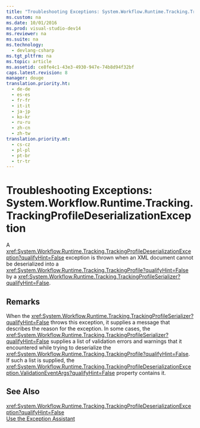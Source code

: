```yaml
---
title: "Troubleshooting Exceptions: System.Workflow.Runtime.Tracking.TrackingProfileDeserializationException"
ms.custom: na
ms.date: 10/01/2016
ms.prod: visual-studio-dev14
ms.reviewer: na
ms.suite: na
ms.technology: 
  - devlang-csharp
ms.tgt_pltfrm: na
ms.topic: article
ms.assetid: ce8fe4c1-43e3-4930-947e-74b8d94f32bf
caps.latest.revision: 8
manager: douge
translation.priority.ht: 
  - de-de
  - es-es
  - fr-fr
  - it-it
  - ja-jp
  - ko-kr
  - ru-ru
  - zh-cn
  - zh-tw
translation.priority.mt: 
  - cs-cz
  - pl-pl
  - pt-br
  - tr-tr
---
```

# Troubleshooting Exceptions: System.Workflow.Runtime.Tracking.TrackingProfileDeserializationException
A <xref:System.Workflow.Runtime.Tracking.TrackingProfileDeserializationException?qualifyHint=False> exception is thrown when an XML document cannot be deserialized into a <xref:System.Workflow.Runtime.Tracking.TrackingProfile?qualifyHint=False> by a <xref:System.Workflow.Runtime.Tracking.TrackingProfileSerializer?qualifyHint=False>.  
  
## Remarks  
 When the <xref:System.Workflow.Runtime.Tracking.TrackingProfileSerializer?qualifyHint=False> throws this exception, it supplies a message that describes the reason for the exception. In some cases, the <xref:System.Workflow.Runtime.Tracking.TrackingProfileSerializer?qualifyHint=False> supplies a list of validation errors and warnings that it encountered while trying to deserialize the <xref:System.Workflow.Runtime.Tracking.TrackingProfile?qualifyHint=False>. If such a list is supplied, the <xref:System.Workflow.Runtime.Tracking.TrackingProfileDeserializationException.ValidationEventArgs?qualifyHint=False> property contains it.  
  
## See Also  
 <xref:System.Workflow.Runtime.Tracking.TrackingProfileDeserializationException?qualifyHint=False>   
 [Use the Exception Assistant](../Topic/How%20to:%20Use%20the%20Exception%20Assistant.md)